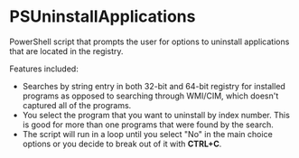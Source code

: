 # PSUninstallApplications
PowerShell script that prompts the user for options to uninstall applications that are located in the registry.

Features included:
* Searches by string entry in both 32-bit and 64-bit registry for installed programs as opposed to searching through WMI/CIM, which doesn't captured all of the programs. 
* You select the program that you want to uninstall by index number. This is good for more than one programs that were found by the search.
* The script will run in a loop until you select "No" in the main choice options or you decide to break out of it with __CTRL+C__. 


